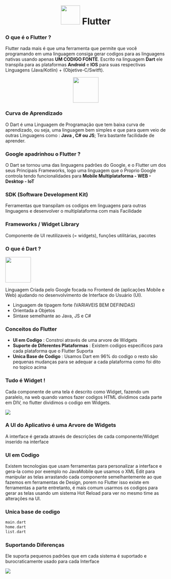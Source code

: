 <h1 align="center"><img src="https://iconape.com/wp-content/files/yb/61798/svg/flutter-logo.svg" height="60px" > Flutter </h1> 


### O que é o Flutter ?
Flutter nada mais é que uma ferramenta que permite que você programando em uma linguagem consiga gerar codigos para as linguagens nativas usando apenas **UM CODIGO FONTE**. Escrito na linguagem **Dart** ele transpila para as plataformas **Android** e **IOS** para suas respectivas Linguagens (Java/Kotlin) + (Objetive-C/Switft).

<p align="center">
<img  src="https://www.kindpng.com/picc/m/329-3292914_android-clipart-ios-android-ios-logo-transparent-hd.png" height="80px" > </p>


### Curva de Aprendizado
O Dart é uma Linguagem de Programação que tem baixa curva de aprendizado, ou seja, uma  linguagem bem simples e que para quem veio de outras Linguagens como : **Java , C# ou JS**; Tera bastante facilidade de aprender.

### Google apadrinhou o Flutter ?
O Dart se tornou uma das linguagens padrões do Google, e o Flutter um dos seus Principais Frameworks, logo uma linguagem que o Proprio Google controla tendo funcionalidades para **Mobile Multiplataforma - WEB - Desktop - IoT**

### SDK (Software Development Kit)
Ferramentas que transpilam os codigos em linguagens para outras linguagens e desenvolver o multiplataforma com mais Facilidade

### Frameworks / Widget Library
Componente de UI reutilizaveis (= widgets), funções utilitárias, pacotes

### O que é Dart ?  

<img  src="https://camo.githubusercontent.com/831fcb3aa1e35685a351128ada1c6555843bc0220020b74fbb1a50f7b91b077f/68747470733a2f2f6477676c6f676f2e636f6d2f77702d636f6e74656e742f75706c6f6164732f323031382f30332f446172745f6c6f676f2e706e67" height="80px" > 

Linguagem Criada pelo Google focada no Frontend de (aplicações Mobile e Web) ajudando no desenvolvimento de Interface do Usuário (UI).

- Linguagem de tipagem forte (VARIAVEIS BEM DEFINIDAS)
- Orientada a Objetos 
- Sintaxe semelhante ao Java, JS e C#


### Conceitos do Flutter

- **UI em Codigo** : Constroi através de uma arvore de Widgets
- **Suporte de Diferentes Plataformas** : Existem codigos especificos para cada plataforma que o Flutter Suporta
- **Unica Base de Codigo** : Usamos Dart em 96% do codigo o resto são pequenas mudanças para se adequar a cada plataforma como foi dito no topico acima

### Tudo é Widget !
Cada componente de uma tela é descrito como Widget, fazendo um paralelo, na web quando vamos fazer codigos HTML dividimos cada parte em DIV, no flutter dividimos o codigo em Widgets.

<img  src="https://koenig-media.raywenderlich.com/uploads/2020/09/PlatformAwareWidgets-feature.png" >

### A UI do Aplicativo é uma Arvore de Widgets

A interface é gerada através de descrições de cada componente/Widget inserido na interface

### UI em Codigo
Existem tecnologias que usam ferramentas para personalizar a interface e gera-la como por exemplo no JavaMobile que usamos o XML Edit para manipular as telas arrastando cada componente semelhantemente ao que fazemos em ferramentas de Design, porem no Flutter isso existe em ferramentas a parte entretanto, é mais comum usarmos os codigos para gerar as telas usando um sistema Hot Reload para ver no mesmo time as alterações na UI.


### Unica base de codigo 
```dart
main.dart
home.dart
list.dart
```
### Suportando Diferenças 
Ele suporta pequenos padrões que em cada sistema é suportado e burocraticamente usado para cada Interface 

<img  src="https://penji.co/wp-content/uploads/2020/08/Secondary-Menu-1.jpeg" >




